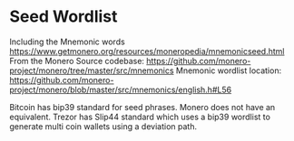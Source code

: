 # Seed Wordlist



Including the Mnemonic words https://www.getmonero.org/resources/moneropedia/mnemonicseed.html From the Monero Source codebase: https://github.com/monero-project/monero/tree/master/src/mnemonics
Mnemonic wordlist location: https://github.com/monero-project/monero/blob/master/src/mnemonics/english.h#L56


Bitcoin has bip39 standard for seed phrases. Monero does not have an equivalent.
Trezor has Slip44 standard which uses a bip39 wordlist to generate multi coin wallets using a deviation path.
